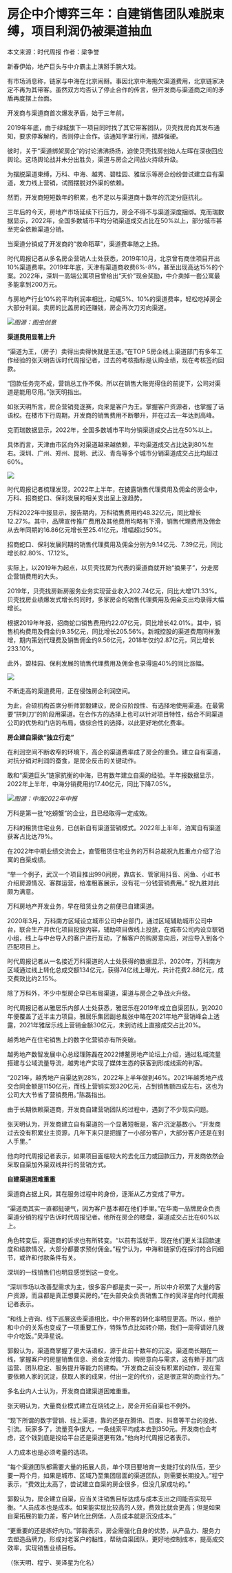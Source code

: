 # 房企中介博弈三年：自建销售团队难脱束缚，项目利润仍被渠道抽血

本文来源：时代周报 作者：梁争誉

新春伊始，地产巨头与中介霸主上演掰手腕大戏。

有市场消息称，链家与中海在北京闹掰。事因北京中海拖欠渠道费用，北京链家决定不再为其带客。虽然双方均否认了停止合作的传言，但开发商与渠道商之间的矛盾再度摆上台面。

开发商与渠道商首次爆发矛盾，始于三年前。

2019年年底，由于绿城旗下一项目同时找了其它带客团队，贝壳找房向其发布通知，要求停客解约，否则停止合作。该通知字里行间，措辞强硬。

彼时，关于“渠道绑架房企”的讨论沸沸扬扬，迫使贝壳找房创始人左晖在深夜回应舆论。这场舆论战并未分出胜负，渠道与房企之间战火持续升级。

为摆脱渠道束缚，万科、中海、越秀、碧桂园、雅居乐等房企纷纷尝试建立自有渠道，发力线上营销，试图摆脱对外渠的依赖。

然而，开发商短短数年的积累，也不足以与渠道商十数年的沉淀分庭抗礼。

三年后的今天，房地产市场延续下行压力，房企不得不与渠道深度捆绑。克而瑞数据显示，2022年，全国多数城市平均分销渠道成交占比在50%以上，部分城市甚至完全依赖渠道分销。

当渠道分销成了开发商的“救命稻草”，渠道费率随之上扬。

时代周报记者从多名房企营销人士处获悉，2019年10月，北京曾有商住项目开出10%渠道费率。2019年年底，天津有渠道商收费6%-8%，甚至出现高达15%的个案。2022年，深圳一高端公寓项目曾给出“天价”现金奖励，中介卖掉一套公寓最多能拿到200万元。

与房地产行业10%的平均利润率相比，动辄5%、10%的渠道费率，轻松吃掉房企大部分利润。卖房的比盖房的还赚钱，房企再次刀刃向渠道。

![](https://inews.gtimg.com/newsapp_bt/0/15645452962/1000)_图源：图虫创意_

**渠道费用显著上升**

“渠道为王，（房子）卖得出卖得快就是王道。”在TOP 5房企线上渠道部门有多年工作经验的张天明告诉时代周报记者，过去的考核指标是认购业绩，现在考核签约回款。

“回款任务完不成，营销总工作不保。所以在销售大账兜得住的前提下，公司对渠道是能用尽用。”张天明指出。

如张天明所言，房企营销竞逐赛，向来是客户为王。掌握客户资源者，也掌握了话语权。在楼市下行周期，开发商的销售费用不断攀升，并在过去一年达到高峰。

克而瑞数据显示，2022年，全国多数城市平均分销渠道成交占比在50%以上。

具体而言，天津由市区向外对渠道越来越依赖，平均渠道成交占比达到80%左右。深圳、广州、郑州、昆明、武汉、青岛等多个城市分销渠道成交占比均超过60%。

![](https://inews.gtimg.com/newsapp_bt/0/15645452964/1000)

时代周报记者梳理发现，2022年上半年，在披露销售代理费用及佣金的房企中，万科、招商蛇口、保利发展的相关支出呈上涨趋势。

万科2022年中报显示，报告期内，万科销售费用约48.32亿元，同比增长12.27%。其中，品牌宣传推广费用及其他费用均略有下滑，销售代理费用及佣金从去年同期的16.86亿元增长至25.41亿元，增幅超过50%。

招商蛇口、保利发展同期的销售代理费用及佣金分别为9.14亿元、7.39亿元，同比增长82.80%、17.12%。

实际上，以2019年为起点，以贝壳找房为代表的渠道商就开始“摘果子”，分走房企营销费用的大头。

2019年，贝壳找房新房服务业务实现营业收入202.74亿元，同比大增171.33%。贝壳找房业绩爆发式增长的同时，多家房企的销售代理费用及佣金支出均录得大幅增长。

根据2019年年报，招商蛇口销售费用约22.07亿元，同比增长42.01%。其中，销售机构费用及佣金约9.35亿元，同比增长205.56%。新城控股的渠道费用同样激增，期内策划代理费及销售佣金约9.56亿元，2018年仅约2.87亿元，同比增长233.10%。

此外，碧桂园、保利发展的销售代理费用及佣金也录得逾40%的同比涨幅。

![](https://inews.gtimg.com/newsapp_bt/0/15645452968/1000)

不断走高的渠道费用，正在侵蚀房企利润空间。

为此，合硕机构首席分析师郭毅建议，房企应阶段性、有选择地使用渠道。在最需要“拼刺刀”的阶段用渠道。在合作方的选择上也可以针对项目特性，结合不同渠道公司的优势和门店的布局，做综合性的选择，以此更好地优化费率。

**房企建自渠欲“独立行走”**

在利润空间不断收窄的环境下，高企的渠道费率成了房企的重负。建立自有渠道，对抗分销对利润的蚕食，是房企反击的关键动作。

敢和“渠道巨头”链家抗衡的中海，已有数年建立自渠的经验。半年报数据显示，2022年上半年，中海分销费用约17.40亿元，同比下降7.05%。

![](https://inews.gtimg.com/newsapp_bt/0/15645452975/1000)_图源：中海2022年中报_

万科是第一批“吃螃蟹”的企业，且已经取得一定成效。

万科的租赁住宅业务，已创新自有渠道营销模式。2022年上半年，泊寓自有渠道获客占比达79%。

在2022年中期业绩交流会上，直管租赁住宅业务的万科总裁祝九胜重点介绍了泊寓的自渠成绩。

“举一个例子，武汉一个项目推出990间房，靠店长、管家用抖音、闲鱼、小红书介绍房源情况、客群运营，给准租客展示，没有花一分钱营销费用。”
祝九胜对此颇为满意。

万科房地产开发业务，早在租赁业务之前便已自建渠道。

2020年3月，万科南方区域设立城市公司中台部门，通过区域辅助城市公司中台，联合生产并优化项目投放内容，辅助项目做线上投放，在城市公司内设立联销小组，线上与中台导入的客户进行互动，了解客户的购房意向后，对应导入到各个匹配项目上。

时代周报记者从一名接近万科渠道的人士处获得的数据显示，2020年，万科南方区域通过线上转化总成交额134亿元，获得74亿线上曝光，共计花费2.88亿元，成交费效比约2.15%。

除了万科外，不少中型房企早已布局渠道，渠道与房企之争战火升级。

时代周报记者从雅居乐内部人士处获悉，雅居乐在2019年成立自渠团队，到2020年便覆盖了近半主力项目。雅居乐集团副总裁张中略在2021年地产营销峰会上透露，2021年雅居乐线上营销金额30亿元，未到访线上直接成交占比20%。

越秀地产在住宅销售上的数字化营销亦有所突破。

越秀地产数智发展中心总经理陈磊在2022博鳌房地产论坛上介绍，通过私域流量搭建与公域流量导流，越秀地产实现了媒体生态的获客到形成线索的判客。

“2021年，越秀地产自渠达到28%，2022年上半年做到46%。2021年越秀地产成交合同金额是1150亿元，而线上营销实现320亿元，占到销售额四成左右，这也为公司大大节省了营销费用。”陈磊指出。

由于长期依赖渠道商，开发商自建营销团队的过程中，遇到了不少现实问题。

张天明认为，开发商建立自有渠道的一个显著短板是，客户沉淀基数小。“开发商过去没有积累业主资源，几年下来只是把握了一小部分客户，大部分客户还是在别人手里。”

他向时代周报记者表示，如果项目面临较大的去化压力或回款压力，开发商依然会采取自渠加外渠双线并行的营销方式。

**自建渠道困难重重**

渠道商占据上风，其在服务过程中的身份，逐渐从乙方变成了甲方。

“渠道商其实一直都挺硬气，因为客户基本都在他们手里。”在华南一品牌房企负责渠道分销的程宁告诉时代周报记者。他所在房企的楼盘，渠道成交占比在60%以上。

角色转变后，渠道商的诉求也有所转变。“以前有活就干，现在他们更关注回款速度和结款情况，大部分都要求预付佣金。”程宁认为，中海和链家仍在探讨的合同细节，或许和付款条件有关。

深圳的一线销售们也明显感觉到这一变化。

“深圳市场以改善型需求为主，很多客户都是卖一买一，所以中介积累了大量的客户资源，而且都是真正想要买房的。”在头部央企负责销售工作的吴泽星向时代周报记者表示。

“和线上咨询、线下巡展这些渠道相比，中介带客的转化率明显更高。所以，维护和中介的关系也变成了一项重要工作，特殊节点比如转介期，我们一周得请好几拨中介吃饭。”吴泽星说。

郭毅认为，渠道商掌握了更大话语权，源于此前十数年的沉淀。渠道商长期在一线，掌握客户的房屋销售信息、资金支付能力、购房意向与需求，这有赖于其门店运营、团队稳定、服务提升等能力的建构。“开发商之前没有积累的动作，现在需要依赖人家的沉淀，获取人家的成果，付出一定的代价，这是很正常的商业行为。”

多名业内人士认为，开发商自建渠道困难重重。

张天明认为，大量商业模式建立在烧钱之上，房企开拓自渠也不例外。

“现下所谓的数字营销、线上渠道，靠的还是在腾讯、百度、抖音等平台的投放、引流。玩家多了，流量竞争很大，一条线索平均成本去到350元。开发商也会考虑，这个钱到底是投给平台还是渠道更有效。”他向时代周报记者表示。

人力成本也是必须考量的选项。

“每个渠道团队都需要大量的拓展人员，单个项目要培育一支能打仗的队伍，至少要一两个月，如果是城市、区域乃至集团层面的渠道团队，则需要长期投入。”程宁表示，“费效比太高了，尝试建立自渠的房企很多，但没几家成功的。”

郭毅认为，房企建立自渠，应当关注销售目标达成与成本支出之间能否实现平衡。“人员成本也是成本。如果能实现比较高的人效，费效比就会更高；但是如果自渠拓展的能力差，客户转化比例低，人员成本就是沉没成本。”

“更重要的还是练好内功。”郭毅表示，房企需强化自身的优势，从产品力、服务力去塑造品牌力，形成对老客户的黏性，帮助自渠团队，更好地控制成本，提高成交效率，实现销售业绩目标。

（张天明、程宁、吴泽星为化名）

